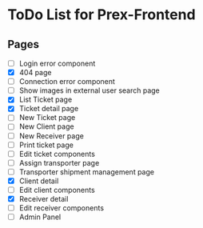 # ToDo List for Prex-Frontend

## Pages

-[ ] Login error component
-[X] 404 page
-[ ] Connection error component
-[ ] Show images in external user search page
-[X] List Ticket page
-[X] Ticket detail page
-[ ] New Ticket page
-[ ] New Client page
-[ ] New Receiver page
- [ ] Print ticket page
- [ ] Edit ticket components
- [ ] Assign transporter page
- [ ] Transporter shipment management page
- [X] Client detail
- [ ] Edit client components
- [X] Receiver detail
- [ ] Edit receiver components
- [ ] Admin Panel

